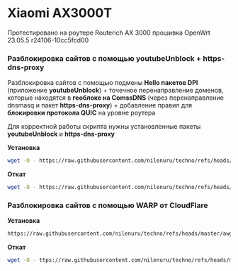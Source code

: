 # Xiaomi AX3000T

Протестировано на роутере Routerich AX 3000 прошивка OpenWrt 23.05.5 r24106-10cc5fcd00

### Разблокировка сайтов с помощью youtubeUnblock + https-dns-proxy
Разблокировка сайтов с помощью подмены **Hello пакетов DPI** (приложение **youtubeUnblock**) + точечное перенаправление доменов, которые находятся в **геоблоке на ComssDNS** (через перенаправление dnsmasq и пакет **https-dns-proxy**) + добавление правил для **блокировки протокола QUIC** на уровне роутера

Для корректной работы скрипта нужны установленные пакеты **youtubeUnblock** и **https-dns-proxy**

**Установка**
```sh
wget -O - https://raw.githubusercontent.com/nilenuru/techno/refs/heads/master/universal_config.sh | sh

```
**Откат**
```sh
wget -O - https://raw.githubusercontent.com/nilenuru/techno/refs/heads/master/off_universal_config.sh | sh


```

### Разблокировка сайтов с помощью WARP от CloudFlare

**Установка**
```sh
https://raw.githubusercontent.com/nilenuru/techno/refs/heads/master/awg_config.sh && chmod +x /tmp/awg_config.sh && /tmp/awg_config.sh
```
**Откат**
```sh
wget -O - ttps://raw.githubusercontent.com/nilenuru/techno/refs/heads/master/off_awg_config.sh | sh
```

